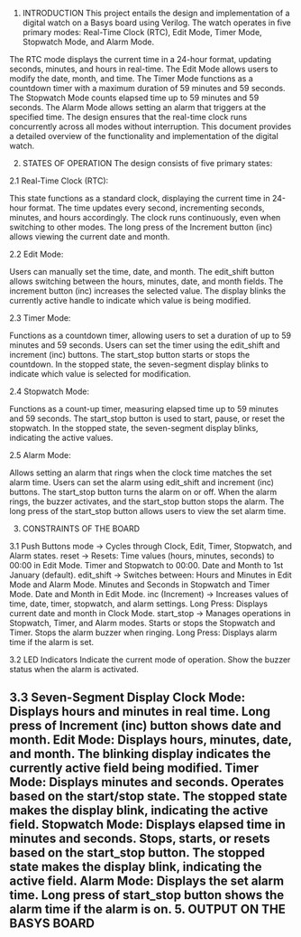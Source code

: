 1. INTRODUCTION
This project entails the design and implementation of a digital watch on a Basys board using Verilog. The watch operates in five primary modes: Real-Time Clock (RTC), Edit Mode, Timer Mode, Stopwatch Mode, and Alarm Mode.

The RTC mode displays the current time in a 24-hour format, updating seconds, minutes, and hours in real-time.
The Edit Mode allows users to modify the date, month, and time.
The Timer Mode functions as a countdown timer with a maximum duration of 59 minutes and 59 seconds.
The Stopwatch Mode counts elapsed time up to 59 minutes and 59 seconds.
The Alarm Mode allows setting an alarm that triggers at the specified time.
The design ensures that the real-time clock runs concurrently across all modes without interruption. This document provides a detailed overview of the functionality and implementation of the digital watch.

2. STATES OF OPERATION
The design consists of five primary states:

2.1 Real-Time Clock (RTC):

This state functions as a standard clock, displaying the current time in 24-hour format.
The time updates every second, incrementing seconds, minutes, and hours accordingly.
The clock runs continuously, even when switching to other modes.
The long press of the Increment button (inc) allows viewing the current date and month.

2.2 Edit Mode:

Users can manually set the time, date, and month.
The edit_shift button allows switching between the hours, minutes, date, and month fields.
The increment button (inc) increases the selected value.
The display blinks the currently active handle to indicate which value is being modified.

2.3 Timer Mode:

Functions as a countdown timer, allowing users to set a duration of up to 59 minutes and 59 seconds.
Users can set the timer using the edit_shift and increment (inc) buttons.
The start_stop button starts or stops the countdown.
In the stopped state, the seven-segment display blinks to indicate which value is selected for modification.

2.4 Stopwatch Mode:

Functions as a count-up timer, measuring elapsed time up to 59 minutes and 59 seconds.
The start_stop button is used to start, pause, or reset the stopwatch.
In the stopped state, the seven-segment display blinks, indicating the active values.

2.5 Alarm Mode:

Allows setting an alarm that rings when the clock time matches the set alarm time.
Users can set the alarm using edit_shift and increment (inc) buttons.
The start_stop button turns the alarm on or off.
When the alarm rings, the buzzer activates, and the start_stop button stops the alarm.
The long press of the start_stop button allows users to view the set alarm time.

3. CONSTRAINTS OF THE BOARD

3.1 Push Buttons
mode → Cycles through Clock, Edit, Timer, Stopwatch, and Alarm states.
reset → Resets:
Time values (hours, minutes, seconds) to 00:00 in Edit Mode.
Timer and Stopwatch to 00:00.
Date and Month to 1st January (default).
edit_shift → Switches between:
Hours and Minutes in Edit Mode and Alarm Mode.
Minutes and Seconds in Stopwatch and Timer Mode.
Date and Month in Edit Mode.
inc (Increment) → Increases values of time, date, timer, stopwatch, and alarm settings.
Long Press: Displays current date and month in Clock Mode.
start_stop → Manages operations in Stopwatch, Timer, and Alarm modes.
Starts or stops the Stopwatch and Timer.
Stops the alarm buzzer when ringing.
Long Press: Displays alarm time if the alarm is set.

3.2 LED Indicators
Indicate the current mode of operation.
Show the buzzer status when the alarm is activated.

3.3 Seven-Segment Display
Clock Mode:
Displays hours and minutes in real time.
Long press of Increment (inc) button shows date and month.
Edit Mode:
Displays hours, minutes, date, and month.
The blinking display indicates the currently active field being modified.
Timer Mode:
Displays minutes and seconds.
Operates based on the start/stop state.
The stopped state makes the display blink, indicating the active field.
Stopwatch Mode:
Displays elapsed time in minutes and seconds.
Stops, starts, or resets based on the start_stop button.
The stopped state makes the display blink, indicating the active field.
Alarm Mode:
Displays the set alarm time.
Long press of start_stop button shows the alarm time if the alarm is on.
5. OUTPUT ON THE BASYS BOARD
--------------------------------------------------------

